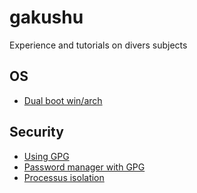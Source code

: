 # gakushu
Experience and tutorials on divers subjects

## OS

* [Dual boot win/arch](os/install/arch.md)


## Security

* [Using GPG](security/cryptography/gpg.md)
* [Password manager with GPG](security/cryptography/pass.md)
* [Processus isolation](security/sandbox/firejail.md)
